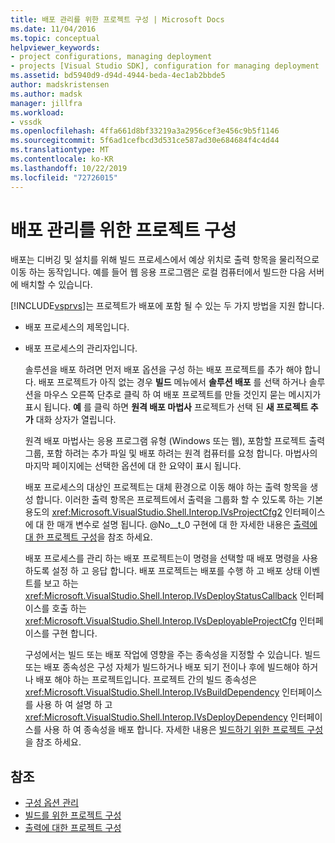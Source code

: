 ```yaml
---
title: 배포 관리를 위한 프로젝트 구성 | Microsoft Docs
ms.date: 11/04/2016
ms.topic: conceptual
helpviewer_keywords:
- project configurations, managing deployment
- projects [Visual Studio SDK], configuration for managing deployment
ms.assetid: bd5940d9-d94d-4944-beda-4ec1ab2bbde5
author: madskristensen
ms.author: madsk
manager: jillfra
ms.workload:
- vssdk
ms.openlocfilehash: 4ffa661d8bf33219a3a2956cef3e456c9b5f1146
ms.sourcegitcommit: 5f6ad1cefbcd3d531ce587ad30e684684f4c4d44
ms.translationtype: MT
ms.contentlocale: ko-KR
ms.lasthandoff: 10/22/2019
ms.locfileid: "72726015"
---
```

# <a name="project-configuration-for-managing-deployment"></a>배포 관리를 위한 프로젝트 구성
배포는 디버깅 및 설치를 위해 빌드 프로세스에서 예상 위치로 출력 항목을 물리적으로 이동 하는 동작입니다. 예를 들어 웹 응용 프로그램은 로컬 컴퓨터에서 빌드한 다음 서버에 배치할 수 있습니다.

 [!INCLUDE[vsprvs](../../code-quality/includes/vsprvs_md.md)]는 프로젝트가 배포에 포함 될 수 있는 두 가지 방법을 지원 합니다.

- 배포 프로세스의 제목입니다.

- 배포 프로세스의 관리자입니다.

  솔루션을 배포 하려면 먼저 배포 옵션을 구성 하는 배포 프로젝트를 추가 해야 합니다. 배포 프로젝트가 아직 없는 경우 **빌드** 메뉴에서 **솔루션 배포** 를 선택 하거나 솔루션을 마우스 오른쪽 단추로 클릭 하 여 배포 프로젝트를 만들 것인지 묻는 메시지가 표시 됩니다. **예** 를 클릭 하면 **원격 배포 마법사** 프로젝트가 선택 된 **새 프로젝트 추가** 대화 상자가 열립니다.

  원격 배포 마법사는 응용 프로그램 유형 (Windows 또는 웹), 포함할 프로젝트 출력 그룹, 포함 하려는 추가 파일 및 배포 하려는 원격 컴퓨터를 요청 합니다. 마법사의 마지막 페이지에는 선택한 옵션에 대 한 요약이 표시 됩니다.

  배포 프로세스의 대상인 프로젝트는 대체 환경으로 이동 해야 하는 출력 항목을 생성 합니다. 이러한 출력 항목은 프로젝트에서 출력을 그룹화 할 수 있도록 하는 기본 용도의 <xref:Microsoft.VisualStudio.Shell.Interop.IVsProjectCfg2> 인터페이스에 대 한 매개 변수로 설명 됩니다. @No__t_0 구현에 대 한 자세한 내용은 [출력에 대 한 프로젝트 구성](../../extensibility/internals/project-configuration-for-output.md)을 참조 하세요.

  배포 프로세스를 관리 하는 배포 프로젝트는이 명령을 선택할 때 배포 명령을 사용 하도록 설정 하 고 응답 합니다. 배포 프로젝트는 배포를 수행 하 고 배포 상태 이벤트를 보고 하는 <xref:Microsoft.VisualStudio.Shell.Interop.IVsDeployStatusCallback> 인터페이스를 호출 하는 <xref:Microsoft.VisualStudio.Shell.Interop.IVsDeployableProjectCfg> 인터페이스를 구현 합니다.

  구성에서는 빌드 또는 배포 작업에 영향을 주는 종속성을 지정할 수 있습니다. 빌드 또는 배포 종속성은 구성 자체가 빌드하거나 배포 되기 전이나 후에 빌드해야 하거나 배포 해야 하는 프로젝트입니다. 프로젝트 간의 빌드 종속성은 <xref:Microsoft.VisualStudio.Shell.Interop.IVsBuildDependency> 인터페이스를 사용 하 여 설명 하 고 <xref:Microsoft.VisualStudio.Shell.Interop.IVsDeployDependency> 인터페이스를 사용 하 여 종속성을 배포 합니다. 자세한 내용은 [빌드하기 위한 프로젝트 구성](../../extensibility/internals/project-configuration-for-building.md)을 참조 하세요.

## <a name="see-also"></a>참조
- [구성 옵션 관리](../../extensibility/internals/managing-configuration-options.md)
- [빌드를 위한 프로젝트 구성](../../extensibility/internals/project-configuration-for-building.md)
- [출력에 대한 프로젝트 구성](../../extensibility/internals/project-configuration-for-output.md)